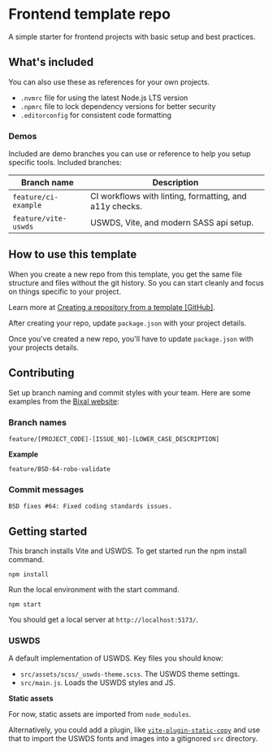 # Frontend template repo

A simple starter for frontend projects with basic setup and best practices.

## What's included

You can also use these as references for your own projects.

- `.nvmrc` file for using the latest Node.js LTS version
- `.npmrc` file to lock dependency versions for better security
- `.editorconfig` for consistent code formatting

### Demos

Included are demo branches you can use or reference to help you setup specific tools. Included branches:

| Branch name | Description |
-- | ---
`feature/ci-example` | CI workflows with linting, formatting, and a11y checks.
`feature/vite-uswds` | USWDS, Vite, and modern SASS api setup.


## How to use this template

When you create a new repo from this template, you get the same file structure and files without the git history. So you can start cleanly and focus on things specific to your project.

Learn more at [Creating a repository from a template [GitHub]](https://docs.github.com/en/repositories/creating-and-managing-repositories/creating-a-repository-from-a-template).

After creating your repo, update `package.json` with your project details.

Once you've created a new repo, you'll have to update `package.json` with your projects details.

## Contributing

Set up branch naming and commit styles with your team. Here are some examples from the [Bixal website](https://github.com/Bixal/bixal-site-drupal):

### Branch names

```
feature/[PROJECT_CODE]-[ISSUE_NO]-[LOWER_CASE_DESCRIPTION]
```

**Example**

```
feature/BSD-64-robo-validate
```

### Commit messages

```
BSD fixes #64: Fixed coding standards issues.
```

## Getting started

This branch installs Vite and USWDS. To get started run the npm install command.

```
npm install
```

Run the local environment with the start command.

```
npm start
```

You should get a local server at `http://localhost:5173/`.

### USWDS

A default implementation of USWDS. Key files you should know:

- `src/assets/scss/_uswds-theme.scss`. The USWDS theme settings.
- `src/main.js`. Loads the USWDS styles and JS.

**Static assets**

For now, static assets are imported from `node_modules`.

Alternatively, you could add a plugin, like [`vite-plugin-static-copy`](https://www.npmjs.com/package/vite-plugin-static-copy) and use that to import the USWDS fonts and images into a gitignored `src` directory.
